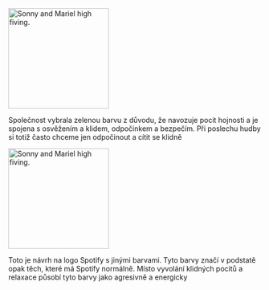 <img src="https://skok.vse.cz/wp-content/uploads/2021/12/Spotify-logo.png" alt="Sonny and Mariel high fiving." width="200"/>

Společnost vybrala zelenou barvu z důvodu, že navozuje pocit hojnosti a je spojena s osvěžením a klidem, odpočinkem a bezpečím. Při poslechu hudby si totiž často chceme jen odpočinout a cítit se klidně

<img src="https://cdn.discordapp.com/attachments/765583083624726578/1159752204375302184/image.png?ex=65322a68&is=651fb568&hm=868490134334ef646a9c97debb629aafb86b22c6b752c5c08a89cdcc4908a2e3&" alt="Sonny and Mariel high fiving." width="200"/>

Toto je návrh na logo Spotify s jinými barvami. Tyto barvy značí v podstatě opak těch, které má Spotify normálně. Místo vyvolání klidných pocitů a relaxace působí tyto barvy jako agresivně a energicky
